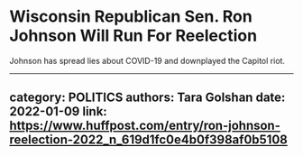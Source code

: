 # Wisconsin Republican Sen. Ron Johnson Will Run For Reelection

Johnson has spread lies about COVID-19 and downplayed the Capitol riot.

---
category: POLITICS
authors: Tara Golshan
date: 2022-01-09
link: https://www.huffpost.com/entry/ron-johnson-reelection-2022_n_619d1fc0e4b0f398af0b5108
---
